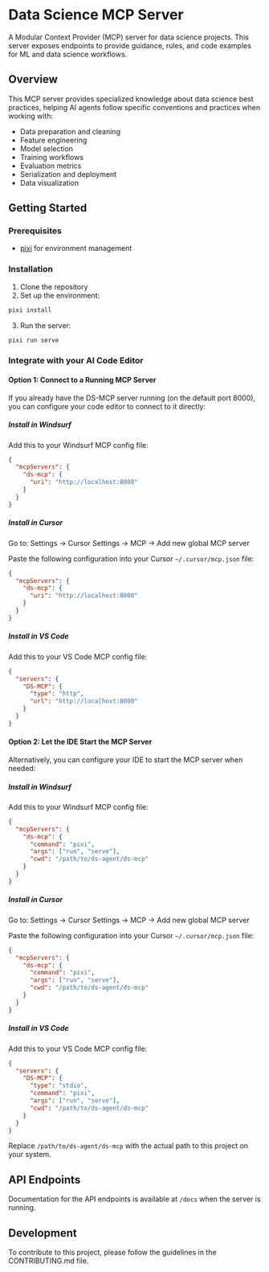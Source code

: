 # Data Science MCP Server

A Modular Context Provider (MCP) server for data science projects. This server exposes endpoints to provide guidance, rules, and code examples for ML and data science workflows.

## Overview

This MCP server provides specialized knowledge about data science best practices, helping AI agents follow specific conventions and practices when working with:

- Data preparation and cleaning
- Feature engineering
- Model selection
- Training workflows
- Evaluation metrics
- Serialization and deployment
- Data visualization

## Getting Started

### Prerequisites

- [pixi](https://pixi.sh) for environment management

### Installation

1. Clone the repository
2. Set up the environment:

```bash
pixi install
```

3. Run the server:

```bash
pixi run serve
```

### Integrate with your AI Code Editor

#### Option 1: Connect to a Running MCP Server

If you already have the DS-MCP server running (on the default port 8000), you can configure your code editor to connect to it directly:

##### Install in Windsurf

Add this to your Windsurf MCP config file:

```json
{
  "mcpServers": {
    "ds-mcp": {
      "uri": "http://localhost:8000"
    }
  }
}
```

##### Install in Cursor

Go to: Settings -> Cursor Settings -> MCP -> Add new global MCP server

Paste the following configuration into your Cursor `~/.cursor/mcp.json` file:

```json
{
  "mcpServers": {
    "ds-mcp": {
      "uri": "http://localhost:8000"
    }
  }
}
```

##### Install in VS Code

Add this to your VS Code MCP config file:

```json
{
  "servers": {
    "DS-MCP": {
      "type": "http",
      "url": "http://localhost:8000"
    }
  }
}
```

#### Option 2: Let the IDE Start the MCP Server

Alternatively, you can configure your IDE to start the MCP server when needed:

##### Install in Windsurf

Add this to your Windsurf MCP config file:

```json
{
  "mcpServers": {
    "ds-mcp": {
      "command": "pixi",
      "args": ["run", "serve"],
      "cwd": "/path/to/ds-agent/ds-mcp"
    }
  }
}
```

##### Install in Cursor

Go to: Settings -> Cursor Settings -> MCP -> Add new global MCP server

Paste the following configuration into your Cursor `~/.cursor/mcp.json` file:

```json
{
  "mcpServers": {
    "ds-mcp": {
      "command": "pixi",
      "args": ["run", "serve"],
      "cwd": "/path/to/ds-agent/ds-mcp"
    }
  }
}
```

##### Install in VS Code

Add this to your VS Code MCP config file:

```json
{
  "servers": {
    "DS-MCP": {
      "type": "stdio",
      "command": "pixi",
      "args": ["run", "serve"],
      "cwd": "/path/to/ds-agent/ds-mcp"
    }
  }
}
```

Replace `/path/to/ds-agent/ds-mcp` with the actual path to this project on your system.

## API Endpoints

Documentation for the API endpoints is available at `/docs` when the server is running.

## Development

To contribute to this project, please follow the guidelines in the CONTRIBUTING.md file.
